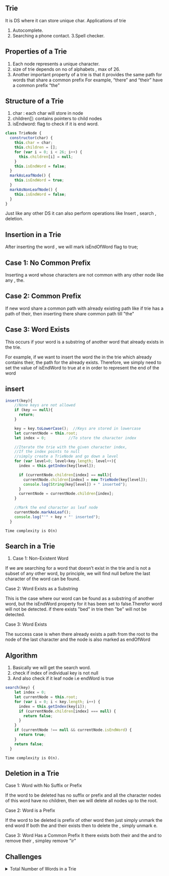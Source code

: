 ## Trie

It is DS where it can store unique char.
Applications of trie

1. Autocomplete.
2. Searching a phone contact.
   3.Spell checker.

## Properties of a Trie

1. Each node represents a unique character.
2. size of trie depends on no of alphabets , max of 26.
3. Another important property of a trie is that it provides the same path for words that share a common prefix
   For example, “there” and “their” have a common prefix “the”

## Structure of a Trie

1. char : each char will store in node
2. children[]: contains pointers to child nodes
3. isEndword: flag to check if it is end word.

```javascript
class TrieNode {
  constructor(char) {
    this.char = char;
    this.children = [];
    for (var i = 0; i < 26; i++) {
      this.children[i] = null;
    }
    this.isEndWord = false;
  }
  markAsLeafNode() {
    this.isEndWord = true;
  }
  markAsNonLeafNode() {
    this.isEndWord = false;
  }
}
```

Just like any other DS it can also perform operations like Insert , search , deletion.

## Insertion in a Trie

After inserting the word , we will mark isEndOfWord flag to true;

## Case 1: No Common Prefix

Inserting a word whose characters are not common with any other node like
any , the.

## Case 2: Common Prefix

If new word share a common path with already existing path like if trie has a path of their, then inserting there share common path till "the"

## Case 3: Word Exists

This occurs if your word is a substring of another word that already exists in the trie.

For example, if we want to insert the​ word the in the trie which already contains their, the path for the already exists. Therefore, we simply need to set the value of isEndWord to true at e in order to represent the end of the word

## insert

```javascript
insert(key){
    //None keys are not allowed
    if (key == null){
      return;
    }

    key = key.toLowerCase();  //Keys are stored in lowercase
    let currentNode = this.root;
    let index = 0;          //To store the character index

    //Iterate the trie with the given character index,
    //If the index points to null
    //simply create a TrieNode and go down a level
    for (var level=0; level<key.length; level++){
      index = this.getIndex(key[level]);

      if (currentNode.children[index] == null){
        currentNode.children[index] = new TrieNode(key[level]);
        console.log(String(key[level]) + " inserted");
      }
      currentNode = currentNode.children[index];
    }

    //Mark the end character as leaf node
    currentNode.markAsLeaf();
    console.log("'" + key + "' inserted");
  }

```

```
Time complexity is O(n)
```

## Search in a Trie

1. Case 1: Non-Existent Word

If we are searching for a word that doesn’t exist in the trie and is not a subset of any other word, by principle, we will find null before the last character of the word can be found.

Case 2: Word Exists as a Substring

This is the case where our word can be found as a substring of another word, but the isEndWord property for it has been set to false.Therefor word will not be detected.
if there exists "bed" in trie then "be" will not be detected.

Case 3: Word Exists

The success case is when there already exists a path from the root to the node of the last character and the node is also marked as endOfWord

## Algorithm

1. Basically we will get the search word.
2. check if index of individual key is not null
3. And also check if it leaf node i.e endWord is true

```javascript
search(key) {
    let index = 0;
    let currentNode = this.root;
    for (var i = 0; i < key.length; i++) {
      index = this.getIndex(key[i]);
      if (currentNode.children[index] === null) {
        return false;
      }
    }
    if (currentNode !== null && currentNode.isEndWord) {
      return true;
    }
    return false;
  }
```

```
Time complexity is O(n).
```

## Deletion in a Trie

Case 1: Word with No Suffix or Prefix

If the word to be deleted has no suffix or prefix and all the character nodes of this word have no children, then we will delete all nodes up to the root.

Case 2: Word is a Prefix

If the word to be deleted is prefix of other word then just simply unmark the end word
If both the and their exists then to delete the , simply unmark e.

Case 3: Word Has a Common Prefix
It there exists both their and the and to remove their , simpley remove "ir"

## Challenges

<details><summary>Total Number of Words in a Trie
</summary>
<p>
```
Calculate no of isEndWord: true in all children
```
```javascript
function totalWords(rootN) {
  let result = 0;
  if (rootN.isEndWord) {
    result = result + 1;
  }
  for (var i = 0; i < 26; i++) {
    if (rootN.children[i] !== null) {
      result = result + totalWords(rootN.children[i]);
    }
  }
  return result;
}

let t = new Trie();
t.insert("ab");
t.insert("ba");
console.log(totalWords(t.root));//2

```

```

Time complexity is O(n)

```

</p>

</details>
```

